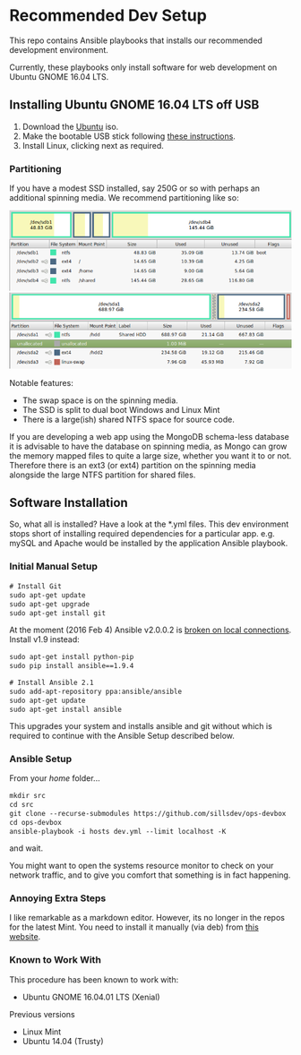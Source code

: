 # Recommended Dev Setup #

This repo contains Ansible playbooks that installs our recommended development environment.

Currently, these playbooks only install software for web development on  Ubuntu GNOME 16.04 LTS.

## Installing Ubuntu GNOME 16.04 LTS off USB ##
1. Download the [Ubuntu](https://ubuntugnome.org/download/) iso.
2. Make the bootable USB stick following [these instructions](http://community.linuxmint.com/tutorial/view/744).
3. Install Linux, clicking next as required.

### Partitioning ###

If you have a modest SSD installed, say 250G or so with perhaps an additional spinning media.  We recommend partitioning like so:

![SSD Partitioning](docs/ssd.png?raw=true) 
![HDD Partitioning](docs/hdd.png?raw=true)

Notable features:

* The swap space is on the spinning media.
* The SSD is split to dual boot Windows and Linux Mint
* There is a large(ish) shared NTFS space for source code.

If you are developing a web app using the MongoDB schema-less database it is advisable to have the database on spinning media, as Mongo can grow the memory mapped files to quite a large size, whether you want it to or not.  Therefore there is an ext3 (or ext4) partition on the spinning media alongside the large NTFS partition for shared files.

## Software Installation ##

So, what all is installed?  Have a look at the *.yml files.  This dev environment stops short of installing required dependencies for a particular app.  e.g. mySQL and Apache would be installed by the application Ansible playbook.

### Initial Manual Setup ###

````
# Install Git
sudo apt-get update
sudo apt-get upgrade
sudo apt-get install git
````
At the moment (2016 Feb 4) Ansible v2.0.0.2 is [broken on local connections](https://github.com/ansible/ansible/issues/13763). Install v1.9 instead:
````
sudo apt-get install python-pip
sudo pip install ansible==1.9.4
````

````
# Install Ansible 2.1
sudo add-apt-repository ppa:ansible/ansible
sudo apt-get update
sudo apt-get install ansible
````

This upgrades your system and installs ansible and git without which is required to continue with the Ansible Setup described below.

### Ansible Setup ###

From your *home* folder...

````
mkdir src
cd src
git clone --recurse-submodules https://github.com/sillsdev/ops-devbox
cd ops-devbox
ansible-playbook -i hosts dev.yml --limit localhost -K
````

and wait.

You might want to open the systems resource monitor to check on your network traffic, and to give you comfort that something is in fact happening.

### Annoying Extra Steps ###

I like remarkable as a markdown editor.  However, its no longer in the repos for the latest Mint.  You need to install it manually (via deb) from [this website](http://remarkableapp.github.io/).

### Known to Work With ###

This procedure has been known to work with:
- Ubuntu GNOME 16.04.01 LTS (Xenial)

Previous versions
- Linux Mint
- Ubuntu 14.04 (Trusty)
